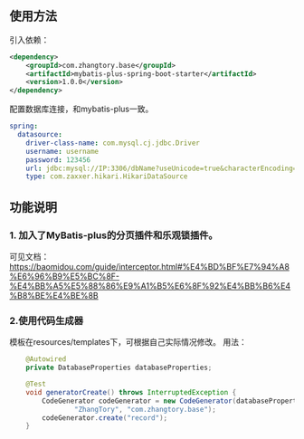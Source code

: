 ## 使用方法
引入依赖：
```xml
<dependency>
    <groupId>com.zhangtory.base</groupId>
    <artifactId>mybatis-plus-spring-boot-starter</artifactId>
    <version>1.0.0</version>
</dependency>
```

配置数据库连接，和mybatis-plus一致。
```yml
spring:
  datasource:
    driver-class-name: com.mysql.cj.jdbc.Driver
    username: username
    password: 123456
    url: jdbc:mysql://IP:3306/dbName?useUnicode=true&characterEncoding=utf-8&zeroDateTimeBehavior=convertToNull&allowMultiQueries=true&serverTimezone=Asia/Shanghai
    type: com.zaxxer.hikari.HikariDataSource
```

## 功能说明
### 1. 加入了MyBatis-plus的分页插件和乐观锁插件。
可见文档：https://baomidou.com/guide/interceptor.html#%E4%BD%BF%E7%94%A8%E6%96%B9%E5%BC%8F-%E4%BB%A5%E5%88%86%E9%A1%B5%E6%8F%92%E4%BB%B6%E4%B8%BE%E4%BE%8B

### 2.使用代码生成器
模板在resources/templates下，可根据自己实际情况修改。
用法：
```java
    @Autowired
    private DatabaseProperties databaseProperties;

    @Test
    void generatorCreate() throws InterruptedException {
        CodeGenerator codeGenerator = new CodeGenerator(databaseProperties, false,
                "ZhangTory", "com.zhangtory.base");
        codeGenerator.create("record");
    }
```
